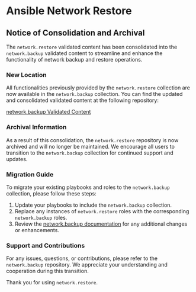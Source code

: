 # Ansible Network Restore

## Notice of Consolidation and Archival

The `network.restore` validated content has been consolidated into the `network.backup` validated content to streamline and enhance the functionality of network backup and restore operations.

### New Location

All functionalities previously provided by the `network.restore` collection are now available in the `network.backup` collection. You can find the updated and consolidated validated content at the following repository:

[network.backup Validated Content](https://github.com/redhat-cop/network.backup)

### Archival Information

As a result of this consolidation, the `network.restore` repository is now archived and will no longer be maintained. We encourage all users to transition to the `network.backup` collection for continued support and updates.

### Migration Guide

To migrate your existing playbooks and roles to the `network.backup` collection, please follow these steps:
1. Update your playbooks to include the `network.backup` collection.
2. Replace any instances of `network.restore` roles with the corresponding `network.backup` roles.
3. Review the [network.backup documentation](https://github.com/redhat-cop/network.backup) for any additional changes or enhancements.

### Support and Contributions

For any issues, questions, or contributions, please refer to the `network.backup` repository. We appreciate your understanding and cooperation during this transition.

Thank you for using `network.restore`.
